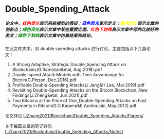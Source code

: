 # Double_Spending_Attack
##### 论文中，<font color=Red>红色荧光</font>表示系统模型的假设；<font color = Blue>蓝色荧光</font>表示定义；<font color=Yellow>黄色荧光</font>表示文章的创新点；<font color=Green>绿色荧光</font>表示文章中某些重要定理。<font color=Red>红色下划线</font>表示文章中写的比较好的英文；<font color=Green>绿色下划线</font>表示文章中仿真结果和结论。

在此文件夹中，对 double spending attacks 进行讨论，主要包括以下几篇论文：

1. A Strong Adaptive, Strategic Double_Spending Attack on Blockchains(G.Ramezan&etal, Aug.2018).pdf
2. Double-spend Attack Models with Time Advantange for Bitcoin(C.Pinzon, Dec.2016).pdf
3. Profitable Double-Spending Attacks(J.Jang&H.Lee, Mar.2019).pdf
4. Revisiting Double-Spending Attacks on the Bitcoin Blockchain_New Findings(J.Zheng&etal, Jun.2021).pdf
5. Two Bitcoins at the Price of One_Double-Spending Attacks on Fast Payments in Bitcoin(G.O.Karame&E.Androulaki, May.2012).pdf


论文详见 [LiZhang2021/Blockchain/Double_Spending_Attacks/Papers/](LiZhang2021/Blockchain/Double_Spending_Attacks/Papers/)

关于每篇文章的笔记详见 [LiZhang2021/Blockchain/Double_Spending_Attacks/Notes/](LiZhang2021/Blockchain/Double_Spending_Attack/Notes/)
